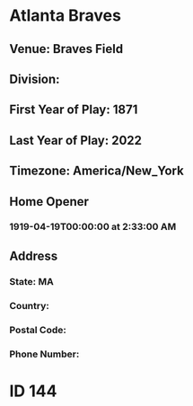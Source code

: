# Atlanta Braves
## Venue: Braves Field
## Division: 
## First Year of Play: 1871
## Last Year of Play: 2022
## Timezone: America/New_York
## Home Opener
### 1919-04-19T00:00:00 at 2:33:00 AM
## Address
### 
### State: MA
### Country: 
### Postal Code: 
### Phone Number: 
# ID 144